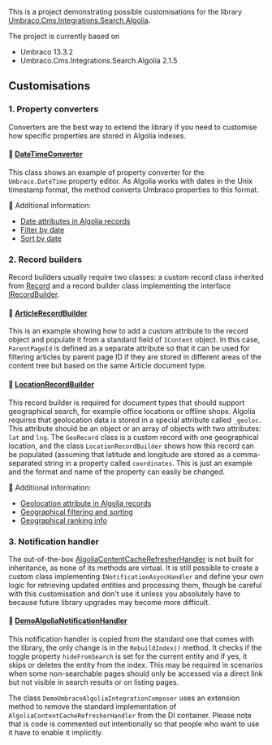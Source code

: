 This is a project demonstrating possible customisations for the library [Umbraco.Cms.Integrations.Search.Algolia](https://docs.umbraco.com/umbraco-dxp/integrations/algolia).

The project is currently based on 

- Umbraco 13.3.2 
- Umbraco.Cms.Integrations.Search.Algolia 2.1.5

## Customisations

### 1. Property converters

Converters are the best way to extend the library if you need to customise how specific properties are stored in Algolia indexes. 

#### 🔗 **[DateTimeConverter](https://github.com/geann/demo-umbraco-algolia-integration/blob/main/DemoUmbracoAlgoliaIntegration/Converters/DateTimeConverter.cs)**

This class shows an example of property converter for the `Umbraco.DateTime` property editor. As Algolia works with dates in the Unix timestamp format, the method converts Umbraco properties to this format.

📖 Additional information:
- [Date attributes in Algolia records](https://www.algolia.com/doc/guides/sending-and-managing-data/prepare-your-data/in-depth/what-is-in-a-record/#dates)
- [Filter by date](https://www.algolia.com/doc/guides/managing-results/refine-results/filtering/how-to/filter-by-attributes/#filter-by-date)
- [Sort by date](https://www.algolia.com/doc/guides/managing-results/refine-results/sorting/how-to/sort-an-index-by-date/)


### 2. Record builders

Record builders usually require two classes: a custom record class inherited from [Record](https://github.com/umbraco/Umbraco.Cms.Integrations/blob/main/src/Umbraco.Cms.Integrations.Search.Algolia/Models/Record.cs) and a record builder class implementing the interface [IRecordBuilder<TContentType>](https://github.com/umbraco/Umbraco.Cms.Integrations/blob/main/src/Umbraco.Cms.Integrations.Search.Algolia/Builders/IRecordBuilder.cs).

#### 🔗 **[ArticleRecordBuilder](https://github.com/geann/demo-umbraco-algolia-integration/blob/main/DemoUmbracoAlgoliaIntegration/Builders/ArticleRecordBuilder.cs)**

This is an example showing how to add a custom attribute to the record object and populate it from a standard field of `IContent` object. In this case, `ParentPageId` is defined as a separate attribute so that it can be used for filtering articles by parent page ID if they are stored in different areas of the content tree but based on the same Article document type.

#### 🔗 **[LocationRecordBuilder](https://github.com/geann/demo-umbraco-algolia-integration/blob/main/DemoUmbracoAlgoliaIntegration/Builders/LocationRecordBuilder.cs)**

This record builder is required for document types that should support geographical search, for example office locations or offline shops. Algolia requires that geolocation data is stored in a special attribute called `_geoloc`. This attribute should be an object or an array of objects with two attributes: `lat` and `lng`. The `GeoRecord` class is a custom record with one geographical location, and the class `LocationRecordBuilder` shows how this record can be populated (assuming that latitude and longitude are stored as a comma-separated string in a property called `coordinates`. This is just an example and the format and name of the property can easily be changed.   

📖 Additional information:
- [Geolocation attribute in Algolia records](https://www.algolia.com/doc/guides/managing-results/refine-results/geolocation/#enabling-geo-search-by-adding-geolocation-data-to-records)
- [Geographical filtering and sorting](https://www.algolia.com/doc/guides/managing-results/refine-results/geolocation/#geographical-filtering-and-sorting)
- [Geographical ranking info](https://www.algolia.com/doc/guides/managing-results/refine-results/geolocation/how-to/geo-ranking-info/)

### 3. Notification handler

The out-of-the-box [AlgoliaContentCacheRefresherHandler](https://github.com/umbraco/Umbraco.Cms.Integrations/blob/main/src/Umbraco.Cms.Integrations.Search.Algolia/Handlers/AlgoliaContentCacheRefresherHandler.cs) is not built for inheritance, as none of its methods are virtual. It is still possible to create a custom class implementing `INotificationAsyncHandler` and define your own logic for retrieving updated entities and processing them, though be careful with this customisation and don't use it unless you absolutely have to because future library upgrades may become more difficult.

#### 🔗 **[DemoAlgoliaNotificationHandler](https://github.com/geann/demo-umbraco-algolia-integration/blob/main/DemoUmbracoAlgoliaIntegration/Handlers/DemoAlgoliaNotificationHandler.cs)**

This notification handler is copied from the standard one that comes with the library, the only change is in the `RebuildIndex()` method. It checks if the toggle property `hideFromSearch` is set for the current entity and if yes, it skips or deletes the entity from the index. This may be required in scenarios when some non-searchable pages should only be accessed via a direct link but not visible in search results or on listing pages. 

The class `DemoUmbracoAlgoliaIntegrationComposer` uses an extension method to remove the standard implementation of `AlgoliaContentCacheRefresherHandler` from the DI container. Please note that is code is commented out intentionally so that people who want to use it have to enable it implicitly. 
